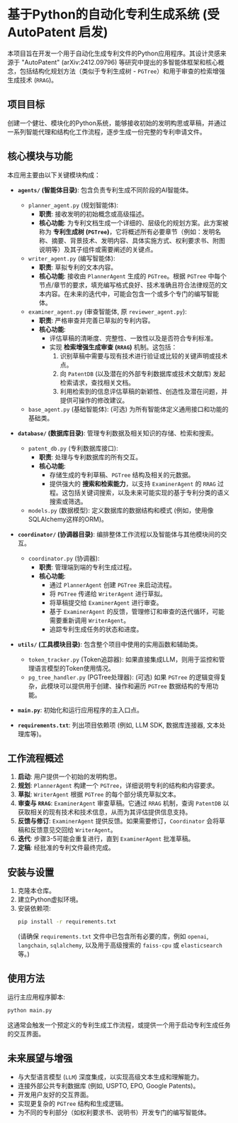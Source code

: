 # 基于Python的自动化专利生成系统 (受 AutoPatent 启发)

本项目旨在开发一个用于自动化生成专利文件的Python应用程序。其设计灵感来源于 "AutoPatent" (arXiv:2412.09796) 等研究中提出的多智能体框架和核心概念，包括结构化规划方法（类似于专利生成树 - `PGTree`）和用于审查的检索增强生成技术 (`RRAG`)。

## 项目目标

创建一个健壮、模块化的Python系统，能够接收初始的发明构思或草稿，并通过一系列智能代理和结构化工作流程，逐步生成一份完整的专利申请文件。

## 核心模块与功能

本应用主要由以下关键模块构成：

-   **`agents/` (智能体目录)**: 包含负责专利生成不同阶段的AI智能体。
    -   `planner_agent.py` (规划智能体):
        -   **职责**: 接收发明的初始概念或高级描述。
        -   **核心功能**: 为专利文档生成一个详细的、层级化的规划方案。此方案被称为 **专利生成树 (`PGTree`)**，它将概述所有必要章节（例如：发明名称、摘要、背景技术、发明内容、具体实施方式、权利要求书、附图说明等）及其子组件或需要阐述的关键点。
    -   `writer_agent.py` (编写智能体):
        -   **职责**: 草拟专利的文本内容。
        -   **核心功能**: 接收由 `PlannerAgent` 生成的 `PGTree`。根据 `PGTree` 中每个节点/章节的要求，填充编写格式良好、技术准确且符合法律规范的文本内容。在未来的迭代中，可能会包含一个或多个专门的编写智能体。
    -   `examiner_agent.py` (审查智能体, 原 `reviewer_agent.py`):
        -   **职责**: 严格审查并完善已草拟的专利内容。
        -   **核心功能**:
            -   评估草稿的清晰度、完整性、一致性以及是否符合专利标准。
            -   实现 **检索增强生成审查 (`RRAG`)** 机制。这包括：
                1.  识别草稿中需要与现有技术进行验证或比较的关键声明或技术点。
                2.  向 `PatentDB` (以及潜在的外部专利数据库或技术文献库) 发起检索请求，查找相关文档。
                3.  利用检索到的信息评估草稿的新颖性、创造性及潜在问题，并提供可操作的修改建议。
    -   `base_agent.py` (基础智能体): (可选) 为所有智能体定义通用接口和功能的基础类。

-   **`database/` (数据库目录)**: 管理专利数据及相关知识的存储、检索和搜索。
    -   `patent_db.py` (专利数据库接口):
        -   **职责**: 处理与专利数据库的所有交互。
        -   **核心功能**:
            -   存储生成的专利草稿、`PGTree` 结构及相关的元数据。
            -   提供强大的 **搜索和检索能力**，以支持 `ExaminerAgent` 的 `RRAG` 过程。这包括关键词搜索，以及未来可能实现的基于专利分类的语义搜索或筛选。
    -   `models.py` (数据模型): 定义数据库的数据结构和模式 (例如，使用像SQLAlchemy这样的ORM)。

-   **`coordinator/` (协调器目录)**: 编排整体工作流程以及智能体与其他模块间的交互。
    -   `coordinator.py` (协调器):
        -   **职责**: 管理端到端的专利生成过程。
        -   **核心功能**:
            -   通过 `PlannerAgent` 创建 `PGTree` 来启动流程。
            -   将 `PGTree` 传递给 `WriterAgent` 进行草拟。
            -   将草稿提交给 `ExaminerAgent` 进行审查。
            -   基于 `ExaminerAgent` 的反馈，管理修订和审查的迭代循环，可能需要重新调用 `WriterAgent`。
            -   追踪专利生成任务的状态和进度。

-   **`utils/` (工具模块目录)**: 包含整个项目中使用的实用函数和辅助类。
    -   `token_tracker.py` (Token追踪器): 如果直接集成LLM，则用于监控和管理语言模型的Token使用情况。
    -   `pg_tree_handler.py` (PGTree处理器): (可选) 如果 `PGTree` 的逻辑变得复杂，此模块可以提供用于创建、操作和遍历 `PGTree` 数据结构的专用功能。

-   **`main.py`**: 初始化和运行应用程序的主入口点。
-   **`requirements.txt`**: 列出项目依赖项 (例如, LLM SDK, 数据库连接器, 文本处理库等)。

## 工作流程概述

1.  **启动**: 用户提供一个初始的发明构思。
2.  **规划**: `PlannerAgent` 构建一个 `PGTree`，详细说明专利的结构和内容要求。
3.  **草拟**: `WriterAgent` 根据 `PGTree` 的每个部分填充草拟文本。
4.  **审查与 `RRAG`**: `ExaminerAgent` 审查草稿。它通过 `RRAG` 机制，查询 `PatentDB` 以获取相关的现有技术和技术信息，从而为其评估提供信息支持。
5.  **反馈与修订**: `ExaminerAgent` 提供反馈。如果需要修订，`Coordinator` 会将草稿和反馈意见交回给 `WriterAgent`。
6.  **迭代**: 步骤3-5可能会重复进行，直到 `ExaminerAgent` 批准草稿。
7.  **定稿**: 经批准的专利文件最终完成。

## 安装与设置

1.  克隆本仓库。
2.  建立Python虚拟环境。
3.  安装依赖项:
    ```bash
    pip install -r requirements.txt
    ```
    (请确保 `requirements.txt` 文件中已包含所有必要的库，例如 `openai`, `langchain`, `sqlalchemy`, 以及用于高级搜索的 `faiss-cpu` 或 `elasticsearch` 等。)

## 使用方法

运行主应用程序脚本:
```bash
python main.py
```
这通常会触发一个预定义的专利生成工作流程，或提供一个用于启动专利生成任务的交互界面。

## 未来展望与增强

-   与大型语言模型 (`LLM`) 深度集成，以实现高级文本生成和理解能力。
-   连接外部公共专利数据库 (例如, USPTO, EPO, Google Patents)。
-   开发用户友好的交互界面。
-   实现更复杂的 `PGTree` 结构和生成逻辑。
-   为不同的专利部分（如权利要求书、说明书）开发专门的编写智能体。

